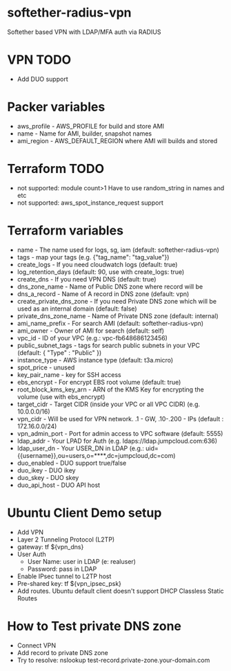 # softether-radius-vpn
Softether based VPN with LDAP/MFA auth via RADIUS

# VPN TODO
- Add DUO support

# Packer variables
- aws_profile - AWS_PROFILE for build and store AMI
- name - Name for AMI, builder, snapshot names
- ami_region - AWS_DEFAULT_REGION where AMI will builds and stored

# Terraform TODO
- not supported: module count>1 Have to use random_string in names and etc
- not supported: aws_spot_instance_request support

# Terraform variables
- name - The name used for logs, sg, iam (default: softether-radius-vpn)
- tags - map your tags (e.g. {"tag_name": "tag_value"})
- create_logs - If you need cloudwatch logs (default: true)
- log_retention_days (default: 90, use with create_logs: true)
- create_dns - If you need VPN DNS (default: true)
- dns_zone_name - Name of Public DNS zone where record will be 
- dns_a_record - Name of A record in DNS zone (default: vpn)
- create_private_dns_zone - If you need Private DNS zone which will be used as an internal domain (default: false)
- private_dns_zone_name - Name of Private DNS zone (default: internal)
- ami_name_prefix - For search AMI (default: softether-radius-vpn) 
- ami_owner - Owner of AMI for search (default: self)
- vpc_id - ID of your VPC (e.g.: vpc-fb648686123456)
- public_subnet_tags - tags for search public subnets in your VPC (default: { "Type" : "Public" })
- instance_type - AWS instance type (default: t3a.micro)
- spot_price - unused
- key_pair_name - key for SSH access
- ebs_encrypt - For encrypt EBS root volume (default: true)
- root_block_kms_key_arn - ARN of the KMS Key for encrypting the volume (use with ebs_encrypt)
- target_cidr - Target CIDR (inside your VPC or all VPC CIDR) (e.g. 10.0.0.0/16)
- vpn_cidr - Will be used for VPN network. .1 - GW, .10-.200 - IPs (default : 172.16.0.0/24) 
- vpn_admin_port - Port for admin access to VPC software (default: 5555)
- ldap_addr - Your LPAD for Auth (e.g. ldaps://ldap.jumpcloud.com:636)
- ldap_user_dn - Your USER_DN in LDAP (e.g.: uid={{username}},ou=users,o=****,dc=jumpcloud,dc=com)
- duo_enabled - DUO support true/false
- duo_ikey - DUO ikey 
- duo_skey - DUO skey
- duo_api_host - DUO API host

# Ubuntu Client Demo setup
- Add VPN  
- Layer 2 Tunneling Protocol (L2TP)  
- gateway: tf ${vpn_dns}
- User Auth
  - User Name: user in LDAP (e: realuser)
  - Password: pass in LDAP
- Enable IPsec tunnel to L2TP host
- Pre-shared key: tf ${vpn_ipsec_psk}
- Add routes. Ubuntu default client doesn't support DHCP Classless Static Routes

# How to Test private DNS zone
- Connect VPN
- Add record to private DNS zone
- Try to resolve: nslookup test-record.private-zone.your-domain.com
